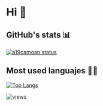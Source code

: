 # Hi 👋

## GitHub's stats 📊

[![a19camoan status](https://github-readme-stats.vercel.app/api?username=a19camoan&show_icons=true&count_private=true&title_color=58a6ff&text_color=58a6ff&icon_color=58a6ff&bg_color=0d1117)](https://github.com/a19camoan/github-readme-stats)

## Most used languajes 👩‍💻

[![Top Langs](https://github-readme-stats.vercel.app/api/top-langs/?username=anuraghazra&layout=compact&title_color=58a6ff&text_color=58a6ff&icon_color=58a6ff&bg_color=0d1117)](https://github.com/anuraghazra/github-readme-stats)

![views](https://komarev.com/ghpvc/?username=a19camoan&color=blueviolet&style=plastic)
